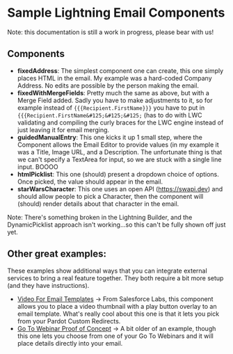 # Sample Lightning Email Components

Note: this documentation is still a work in progress, please bear with us!

## Components
- **fixedAddress**: The simplest component one can create, this one simply places HTML in the email. My example was a hard-coded Company Address. No edits are possible by the person making the email.
- **fixedWithMergeFields**: Pretty much the same as above, but with a Merge Field added. Sadly you have to make adjustments to it, so for example instead of `{{{Recipient.FirstName}}}` you have to put in `{{{Recipient.FirstName&#125;&#125;&#125;` (has to do with LWC validating and compiling the curly braces for the LWC engine instead of just leaving it for email merging.
- **guidedManualEntry**: This one kicks it up 1 small step, where the Component allows the Email Editor to provide values (in my example it was a Title, Image URL, and a Description.  The unfortunate thing is that we can't specify a TextArea for input, so we are stuck with a single line input. BOOOO
- **htmlPicklist**: This one (should) present a dropdown choice of options. Once picked, the value should appear in the email.
- **starWarsCharacter**: This one uses an open API (https://swapi.dev) and should allow people to pick a Character, then the component will (should) render details about that character in the email. 

Note: There's something broken in the Lightning Builder, and the DynamicPicklist approach isn't working...so this can't be fully shown off just yet.


## Other great examples:
These examples show additional ways that you can integrate external services to bring a real feature together. They both require a bit more setup (and they have instructions).
- [Video For Email Templates](https://github.com/shrej/email-video) -> From Salesforce Labs, this component allows you to place a video thumbnail with a play button overlay to an email template. What's really cool about this one is that it lets you pick from your Pardot Custom Redirects.
- [Go To Webinar Proof of Concept](https://github.com/jrattanpal/EmailBuilderPoC) -> A bit older of an example, though this one lets you choose from one of your Go To Webinars and it will place details directly into your email.